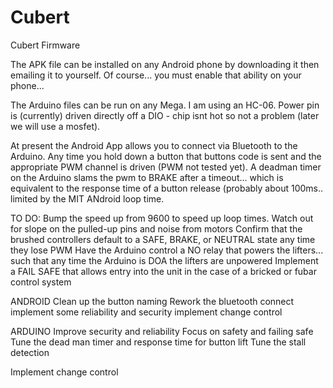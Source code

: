 # Cubert
Cubert Firmware

The APK file can be installed on any Android phone by downloading it then emailing it to yourself.  Of course...  you must enable that ability on your phone...

The Arduino files can be run on any Mega.  I am using an HC-06.  Power pin is (currently) driven directly off a DIO - chip isnt hot so not a problem (later we will use a mosfet).

At present the Android App allows you to connect via Bluetooth to the Arduino.  Any time you hold down a button that buttons code is sent and the appropriate PWM channel is driven (PWM not tested yet).  A deadman timer on the Arduino slams the pwm to BRAKE after a timeout...  which is equivalent to the response time of a button release (probably about 100ms..  limited by the MIT ANdroid loop time.

TO DO:
Bump the speed up from 9600 to speed up loop times.  Watch out for slope on the pulled-up pins and noise from motors
Confirm that the brushed controllers default to a SAFE, BRAKE, or NEUTRAL state any time they lose PWM
Have the Arduino control a NO relay that powers the lifters...  such that any time the Arduino is DOA the lifters are unpowered
Implement a FAIL SAFE that allows entry into the unit in the case of a bricked or fubar control system

ANDROID
Clean up the button naming
Rework the bluetooth connect
implement some reliability and security
implement change control

ARDUINO
Improve security and reliability
Focus on safety and failing safe
Tune the dead man timer and response time for button lift
Tune the stall detection


Implement change control
